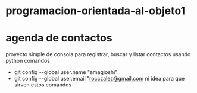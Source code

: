 # programacion-orientada-al-objeto1
# agenda de contactos 
proyecto simple de consola para registrar, buscar y listar contactos usando python
comandos 
- git config --global user.name "amagioshi"
- git config --global user.email "rocczalez@gmail.com
ni idea para que sirven estos comandos

